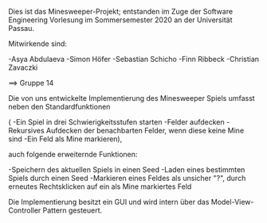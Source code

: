 Dies ist das Minesweeper-Projekt; 
entstanden im Zuge der Software Engineering Vorlesung 
im Sommersemester 2020 
an der Universität Passau.

Mitwirkende sind:

-Asya Abdulaeva
-Simon Höfer
-Sebastian Schicho
-Finn Ribbeck
-Christian Zavaczki

==> Gruppe 14

Die von uns entwickelte Implementierung des Minesweeper Spiels
umfasst neben den Standardfunktionen

( -Ein Spiel in drei Schwierigkeitsstufen starten
  -Felder aufdecken
  -Rekursives Aufdecken der benachbarten Felder, wenn diese keine Mine sind
  -Ein Feld als Mine markieren),
  
auch folgende erweiternde Funktionen:

-Speichern des aktuellen Spiels in einen Seed
-Laden eines bestimmten Spiels durch einen Seed
-Markieren eines Feldes als unsicher "?", durch erneutes Rechtsklicken auf ein als Mine markiertes Feld

Die Implementierung besitzt ein GUI und wird intern über das Model-View-Controller Pattern gesteuert.
